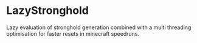 # LazyStronghold
Lazy evaluation of stronghold generation combined with a multi threading optimisation for faster resets in minecraft speedruns.
